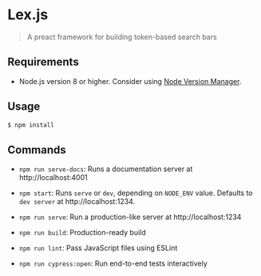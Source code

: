 # Lex.js

> A preact framework for building token-based search bars

## Requirements

* Node.js version 8 or higher. Consider using [Node Version Manager](https://github.com/creationix/nvm).

## Usage

``` bash
$ npm install
```

## Commands

- `npm run serve-docs`: Runs a documentation server at http://localhost:4001

- `npm start`: Runs `serve` or `dev`, depending on `NODE_ENV` value. Defaults to `dev server` at http://localhost:1234.

- `npm run serve`: Run a production-like server at http://localhost:1234

- `npm run build`: Production-ready build

- `npm run lint`: Pass JavaScript files using ESLint

- `npm run cypress:open`: Run end-to-end tests interactively
